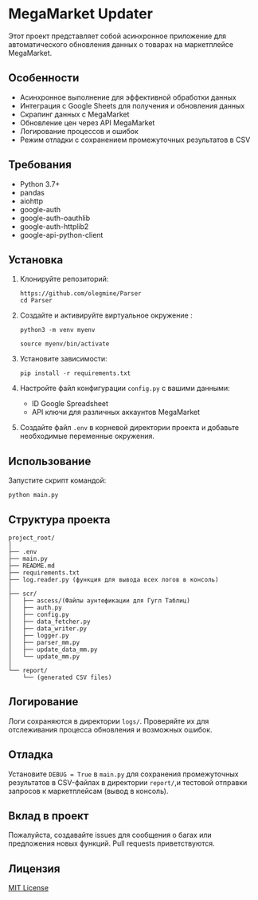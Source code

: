 
# MegaMarket Updater

Этот проект представляет собой асинхронное приложение для автоматического обновления данных о товарах на маркетплейсе MegaMarket.

## Особенности

- Асинхронное выполнение для эффективной обработки данных
- Интеграция с Google Sheets для получения и обновления данных
- Скрапинг данных с MegaMarket
- Обновление цен через API MegaMarket
- Логирование процессов и ошибок
- Режим отладки с сохранением промежуточных результатов в CSV

## Требования

- Python 3.7+
- pandas
- aiohttp
- google-auth
- google-auth-oauthlib
- google-auth-httplib2
- google-api-python-client

## Установка

1. Клонируйте репозиторий:
   ```
   https://github.com/olegmine/Parser
   cd Parser
   ```
2. Создайте и активируйте виртуальное окружение :
   ```
   python3 -m venv myenv
   ```
   ```
   source myenv/bin/activate    
   ```


    

   
   

3. Установите зависимости:
   ```
   pip install -r requirements.txt
   ```

4. Настройте файл конфигурации `config.py` с вашими данными:
   - ID Google Spreadsheet
   - API ключи для различных аккаунтов MegaMarket

5. Создайте файл `.env` в корневой директории проекта и добавьте необходимые переменные окружения.

## Использование

Запустите скрипт командой:

```
python main.py
```

## Структура проекта

```
project_root/
│
├── .env
├── main.py
├── README.md
├── requirements.txt
├── log.reader.py (функция для вывода всех логов в консоль)
│
├── scr/
│   ├── ascess/(Файлы аунтефикации для Гугл Таблиц)
│   ├── auth.py
│   ├── config.py
│   ├── data_fetcher.py
│   ├── data_writer.py
│   ├── logger.py
│   ├── parser_mm.py
│   ├── update_data_mm.py
│   └── update_mm.py
│
└── report/
    └── (generated CSV files)
```

## Логирование

Логи сохраняются в директории `logs/`. Проверяйте их для отслеживания процесса обновления и возможных ошибок.

## Отладка

Установите `DEBUG = True` в `main.py` для сохранения промежуточных результатов в CSV-файлах в директории `report/`,и тестовой отправки запросов к маркетплейсам (вывод в консоль).

## Вклад в проект

Пожалуйста, создавайте issues для сообщения о багах или предложения новых функций. Pull requests приветствуются.

## Лицензия

[MIT License](https://opensource.org/licenses/MIT)
